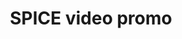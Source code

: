---
delivpath: /document/deliverable/D8.9.pdf
year: 2021
delivcode: D8.9
title: SPICE video promo
---